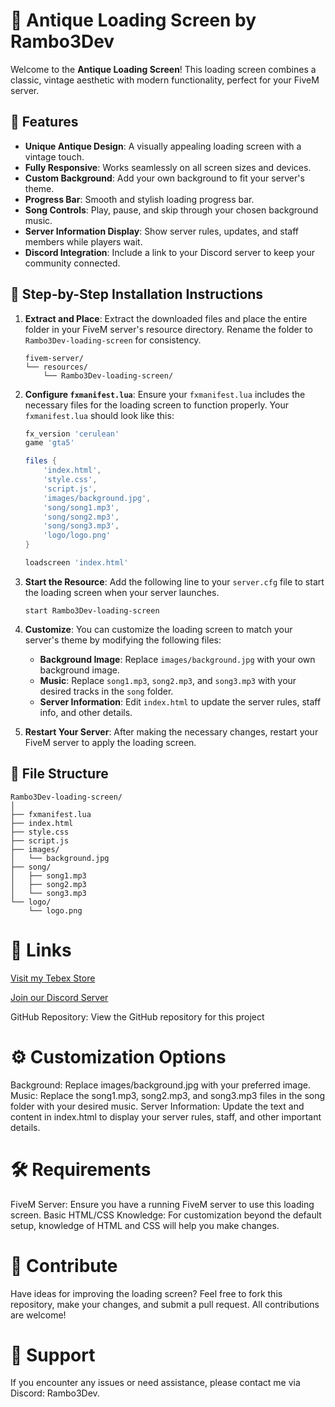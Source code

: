# 🏺 Antique Loading Screen by Rambo3Dev

Welcome to the **Antique Loading Screen**! This loading screen combines a classic, vintage aesthetic with modern functionality, perfect for your FiveM server.

## 🎨 Features
- **Unique Antique Design**: A visually appealing loading screen with a vintage touch.
- **Fully Responsive**: Works seamlessly on all screen sizes and devices.
- **Custom Background**: Add your own background to fit your server's theme.
- **Progress Bar**: Smooth and stylish loading progress bar.
- **Song Controls**: Play, pause, and skip through your chosen background music.
- **Server Information Display**: Show server rules, updates, and staff members while players wait.
- **Discord Integration**: Include a link to your Discord server to keep your community connected.

## 🚀 Step-by-Step Installation Instructions

1. **Extract and Place**: Extract the downloaded files and place the entire folder in your FiveM server's resource directory. Rename the folder to `Rambo3Dev-loading-screen` for consistency.

    ```plaintext
    fivem-server/
    └── resources/
        └── Rambo3Dev-loading-screen/
    ```

2. **Configure `fxmanifest.lua`**: Ensure your `fxmanifest.lua` includes the necessary files for the loading screen to function properly. Your `fxmanifest.lua` should look like this:

    ```lua
    fx_version 'cerulean'
    game 'gta5'

    files {
        'index.html',
        'style.css',
        'script.js',
        'images/background.jpg',
        'song/song1.mp3',
        'song/song2.mp3',
        'song/song3.mp3',
        'logo/logo.png'
    }

    loadscreen 'index.html'
    ```

3. **Start the Resource**: Add the following line to your `server.cfg` file to start the loading screen when your server launches.

    ```plaintext
    start Rambo3Dev-loading-screen
    ```

4. **Customize**: You can customize the loading screen to match your server's theme by modifying the following files:
    - **Background Image**: Replace `images/background.jpg` with your own background image.
    - **Music**: Replace `song1.mp3`, `song2.mp3`, and `song3.mp3` with your desired tracks in the `song` folder.
    - **Server Information**: Edit `index.html` to update the server rules, staff info, and other details.

5. **Restart Your Server**: After making the necessary changes, restart your FiveM server to apply the loading screen.

## 📂 File Structure

```plaintext
Rambo3Dev-loading-screen/
│
├── fxmanifest.lua
├── index.html
├── style.css
├── script.js
├── images/
│   └── background.jpg
├── song/
│   ├── song1.mp3
│   ├── song2.mp3
│   └── song3.mp3
└── logo/
    └── logo.png
```

# 🔗 Links

[Visit my Tebex Store](https://rambo3dev-shop.tebex.io)

[Join our Discord Server](https://discord.gg/sMawDztCVq)

GitHub Repository: View the GitHub repository for this project

# ⚙️ Customization Options
Background: Replace images/background.jpg with your preferred image.
Music: Replace the song1.mp3, song2.mp3, and song3.mp3 files in the song folder with your desired music.
Server Information: Update the text and content in index.html to display your server rules, staff, and other important details.

# 🛠️ Requirements
FiveM Server: Ensure you have a running FiveM server to use this loading screen.
Basic HTML/CSS Knowledge: For customization beyond the default setup, knowledge of HTML and CSS will help you make changes.

# 🎉 Contribute
Have ideas for improving the loading screen? Feel free to fork this repository, make your changes, and submit a pull request. All contributions are welcome!

# 📧 Support
If you encounter any issues or need assistance, please contact me via Discord: Rambo3Dev.
